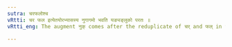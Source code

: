 ```yaml
---
sutra: चरफलोश्च
vRtti: चर फल इत्येतयोरभ्यासस्य नुगागमो भवति यङ्यङ्लुको परतः ॥
vRtti_eng: The augment नुक् comes after the reduplicate of चर् and फल् in the Intensive (with or without यङ्) ॥

---
```

